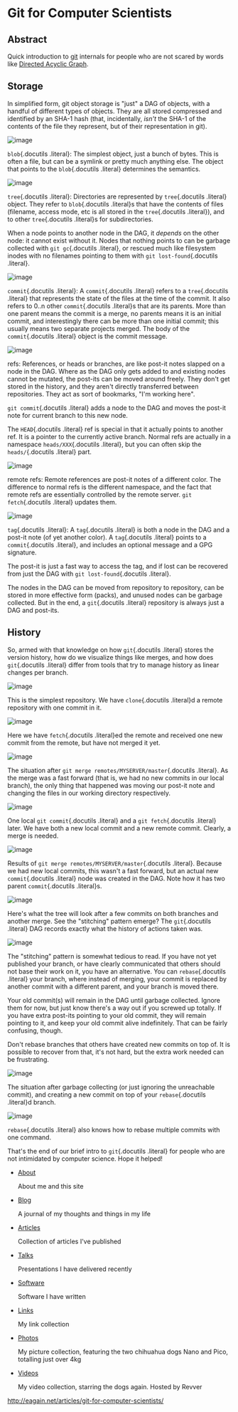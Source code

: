 Git for Computer Scientists
===========================

Abstract
--------

Quick introduction to [git](http://git.or.cz/) internals for people who
are not scared by words like [Directed Acyclic
Graph](http://en.wikipedia.org/wiki/Directed_acyclic_graph).

Storage
-------

In simplified form, git object storage is "just" a DAG of objects, with
a handful of different types of objects. They are all stored compressed
and identified by an SHA-1 hash (that, incidentally, *isn't* the SHA-1
of the contents of the file they represent, but of their representation
in git).

![image](../../_images/git-storage.1.png)

`blob`{.docutils .literal}: The simplest object, just a bunch of bytes.
This is often a file, but can be a symlink or pretty much anything else.
The object that points to the `blob`{.docutils .literal} determines the
semantics.

![image](../../_images/git-storage.2.png)

`tree`{.docutils .literal}: Directories are represented by
`tree`{.docutils .literal} object. They refer to `blob`{.docutils
.literal}s that have the contents of files (filename, access mode, etc
is all stored in the `tree`{.docutils .literal}), and to other
`tree`{.docutils .literal}s for subdirectories.

When a node points to another node in the DAG, it *depends* on the other
node: it cannot exist without it. Nodes that nothing points to can be
garbage collected with `git gc`{.docutils .literal}, or rescued much
like filesystem inodes with no filenames pointing to them with
`git lost-found`{.docutils .literal}.

![image](../../_images/git-storage.3.png)

`commit`{.docutils .literal}: A `commit`{.docutils .literal} refers to a
`tree`{.docutils .literal} that represents the state of the files at the
time of the commit. It also refers to 0..n other `commit`{.docutils
.literal}s that are its parents. More than one parent means the commit
is a merge, no parents means it is an initial commit, and interestingly
there can be more than one initial commit; this usually means two
separate projects merged. The body of the `commit`{.docutils .literal}
object is the commit message.

![image](../../_images/git-storage.4.png)

refs: References, or heads or branches, are like post-it notes slapped
on a node in the DAG. Where as the DAG only gets added to and existing
nodes cannot be mutated, the post-its can be moved around freely. They
don't get stored in the history, and they aren't directly transferred
between repositories. They act as sort of bookmarks, "I'm working here".

`git commit`{.docutils .literal} adds a node to the DAG and moves the
post-it note for current branch to this new node.

The `HEAD`{.docutils .literal} ref is special in that it actually points
to another ref. It is a pointer to the currently active branch. Normal
refs are actually in a namespace `heads/XXX`{.docutils .literal}, but
you can often skip the `heads/`{.docutils .literal} part.

![image](../../_images/git-storage.5.png)

remote refs: Remote references are post-it notes of a different color.
The difference to normal refs is the different namespace, and the fact
that remote refs are essentially controlled by the remote server.
`git fetch`{.docutils .literal} updates them.

![image](../../_images/git-storage.6.png)

`tag`{.docutils .literal}: A `tag`{.docutils .literal} is both a node in
the DAG and a post-it note (of yet another color). A `tag`{.docutils
.literal} points to a `commit`{.docutils .literal}, and includes an
optional message and a GPG signature.

The post-it is just a fast way to access the tag, and if lost can be
recovered from just the DAG with `git lost-found`{.docutils .literal}.

The nodes in the DAG can be moved from repository to repository, can be
stored in more effective form (packs), and unused nodes can be garbage
collected. But in the end, a `git`{.docutils .literal} repository is
always just a DAG and post-its.

History
-------

So, armed with that knowledge on how `git`{.docutils .literal} stores
the version history, how do we visualize things like merges, and how
does `git`{.docutils .literal} differ from tools that try to manage
history as linear changes per branch.

![image](../../_images/git-history.1.png)

This is the simplest repository. We have `clone`{.docutils .literal}d a
remote repository with one commit in it.

![image](../../_images/git-history.2.png)

Here we have `fetch`{.docutils .literal}ed the remote and received one
new commit from the remote, but have not merged it yet.

![image](../../_images/git-history.3.png)

The situation after `git merge remotes/MYSERVER/master`{.docutils
.literal}. As the merge was a fast forward (that is, we had no new
commits in our local branch), the only thing that happened was moving
our post-it note and changing the files in our working directory
respectively.

![image](../../_images/git-history.4.png)

One local `git commit`{.docutils .literal} and a `git fetch`{.docutils
.literal} later. We have both a new local commit and a new remote
commit. Clearly, a merge is needed.

![image](../../_images/git-history.5.png)

Results of `git merge remotes/MYSERVER/master`{.docutils .literal}.
Because we had new local commits, this wasn't a fast forward, but an
actual new `commit`{.docutils .literal} node was created in the DAG.
Note how it has two parent `commit`{.docutils .literal}s.

![image](../../_images/git-history.6.png)

Here's what the tree will look after a few commits on both branches and
another merge. See the "stitching" pattern emerge? The `git`{.docutils
.literal} DAG records exactly what the history of actions taken was.

![image](../../_images/git-history.7.png)

The "stitching" pattern is somewhat tedious to read. If you have not yet
published your branch, or have clearly communicated that others should
not base their work on it, you have an alternative. You can
`rebase`{.docutils .literal} your branch, where instead of merging, your
commit is replaced by another commit with a different parent, and your
branch is moved there.

Your old commit(s) will remain in the DAG until garbage collected.
Ignore them for now, but just know there's a way out if you screwed up
totally. If you have extra post-its pointing to your old commit, they
will remain pointing to it, and keep your old commit alive indefinitely.
That can be fairly confusing, though.

Don't rebase branches that others have created new commits on top of. It
is possible to recover from that, it's not hard, but the extra work
needed can be frustrating.

![image](../../_images/git-history.8.png)

The situation after garbage collecting (or just ignoring the unreachable
commit), and creating a new commit on top of your `rebase`{.docutils
.literal}d branch.

![image](../../_images/git-history.9.png)

`rebase`{.docutils .literal} also knows how to rebase multiple commits
with one command.

That's the end of our brief intro to `git`{.docutils .literal} for
people who are not intimidated by computer science. Hope it helped!

-   [About](../../about/index.html)

    About me and this site

-   [Blog](../../blog/index.html)

    A journal of my thoughts and things in my life

-   [Articles](../index.html)

    Collection of articles I've published

-   [Talks](../../talks/index.html)

    Presentations I have delivered recently

-   [Software](../../software/index.html)

    Software I have written

-   [Links](../../links/index.html)

    My link collection

-   [Photos](../../cam/index.html)

    My picture collection, featuring the two chihuahua dogs Nano and
    Pico, totalling just over 4kg

-   [Videos](../../video/index.html)

    My video collection, starring the dogs again. Hosted by Revver


http://eagain.net/articles/git-for-computer-scientists/